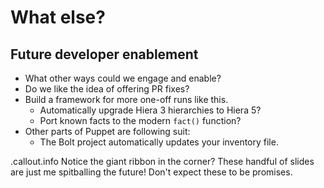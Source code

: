 <!SLIDE speculation>
# What else?
## Future developer enablement

* What other ways could we engage and enable?
* Do we like the idea of offering PR fixes?
* Build a framework for more one-off runs like this.
    * Automatically upgrade Hiera 3 hierarchies to Hiera 5?
    * Port known facts to the modern `fact()` function?
* Other parts of Puppet are following suit:
    * The Bolt project automatically updates your inventory file.

.callout.info Notice the giant ribbon in the corner? These handful of slides are
just me spitballing the future! Don't expect these to be promises.
